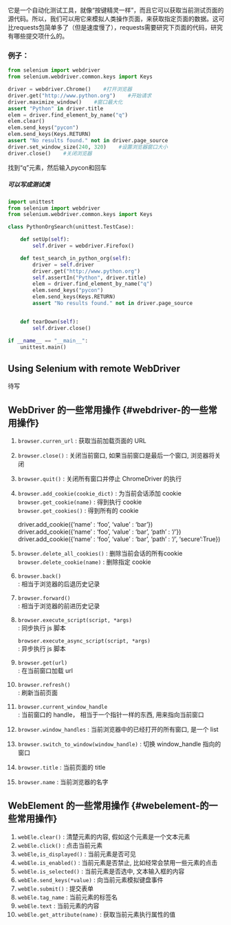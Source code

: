 它是一个自动化测试工具，就像“按键精灵一样”，而且它可以获取当前测试页面的源代码。所以，我们可以用它来模拟人类操作页面，来获取指定页面的数据。这可比requests包简单多了（但是速度慢了），requests需要研究下页面的代码，研究有哪些提交项什么的。

### 例子：

```py
from selenium import webdriver
from selenium.webdriver.common.keys import Keys

driver = webdriver.Chrome()    #打开浏览器
driver.get("http://www.python.org")    #开始请求
driver.maximize_window()    #窗口最大化
assert "Python" in driver.title
elem = driver.find_element_by_name("q")
elem.clear()
elem.send_keys("pycon")
elem.send_keys(Keys.RETURN)
assert "No results found." not in driver.page_source
driver.set_window_size(240, 320)    #设置浏览器窗口大小
driver.close()    #关闭浏览器
```

找到“q”元素，然后输入pycon和回车

##### 可以写成测试类

```py
import unittest
from selenium import webdriver
from selenium.webdriver.common.keys import Keys

class PythonOrgSearch(unittest.TestCase):

    def setUp(self):
        self.driver = webdriver.Firefox()

    def test_search_in_python_org(self):
        driver = self.driver
        driver.get("http://www.python.org")
        self.assertIn("Python", driver.title)
        elem = driver.find_element_by_name("q")
        elem.send_keys("pycon")
        elem.send_keys(Keys.RETURN)
        assert "No results found." not in driver.page_source


    def tearDown(self):
        self.driver.close()

if __name__ == "__main__":
    unittest.main()
```

## Using Selenium with remote WebDriver

待写

## WebDriver 的一些常用操作 {#webdriver-的一些常用操作}

1. `browser.curren_url`
    : 获取当前加载页面的 URL
2. `browser.close()`
    : 关闭当前窗口, 如果当前窗口是最后一个窗口, 浏览器将关闭
3. `browser.quit()`
    : 关闭所有窗口并停止 ChromeDriver 的执行
4. `browser.add_cookie(cookie_dict)` : 为当前会话添加 cookie  
   `browser.get_cookie(name)` : 得到执行 cookie  
   `browser.get_cookies()` : 得到所有的 cookie

   driver.add\_cookie\({‘name’ : ‘foo’, ‘value’ : ‘bar’}\) driver.add\_cookie\({‘name’ : ‘foo’, ‘value’ : ‘bar’, ‘path’ : ‘/’}\) driver.add\_cookie\({‘name’ : ‘foo’, ‘value’ : ‘bar’, ‘path’ : ‘/’, ‘secure’:True}\)

5. `browser.delete_all_cookies()` : 删除当前会话的所有cookie  
   `browser.delete_cookie(name)` : 删除指定 cookie

6. `browser.back()`  
    : 相当于浏览器的后退历史记录

7. `browser.forward()`  
    : 相当于浏览器的前进历史记录

8. `browser.execute_script(script, *args)`  
    : 同步执行 js 脚本

   `browser.execute_async_script(script, *args)`  
    : 异步执行 js 脚本

9. `browser.get(url)`  
    : 在当前窗口加载 url

10. `browser.refresh()`  
     : 刷新当前页面

11. `browser.current_window_handle`  
     : 当前窗口的 handle， 相当于一个指针一样的东西, 用来指向当前窗口

12. `browser.window_handles`
     : 当前浏览器中的已经打开的所有窗口, 是一个 list
13. `browser.switch_to_window(window_handle)`
     : 切换 window\_handle 指向的窗口
14. `browser.title`
     : 当前页面的 title
15. `browser.name`
     : 当前浏览器的名字

## WebElement 的一些常用操作 {#webelement-的一些常用操作}

1. `webEle.clear()`
    : 清楚元素的内容, 假如这个元素是一个文本元素
2. `webEle.click()`
    : 点击当前元素
3. `webEle,is_displayed()`
    : 当前元素是否可见
4. `webEle.is_enabled()`
    : 当前元素是否禁止, 比如经常会禁用一些元素的点击
5. `webEle.is_selected()`
    : 当前元素是否选中, 文本输入框的内容
6. `webEle.send_keys(*value)`
    : 向当前元素模拟键盘事件
7. `webEle.submit()`
    : 提交表单
8. `webEle.tag_name`
    : 当前元素的标签名
9. `webEle.text`
    : 当前元素的内容
10. `webEle.get_attribute(name)`
     : 获取当前元素执行属性的值



